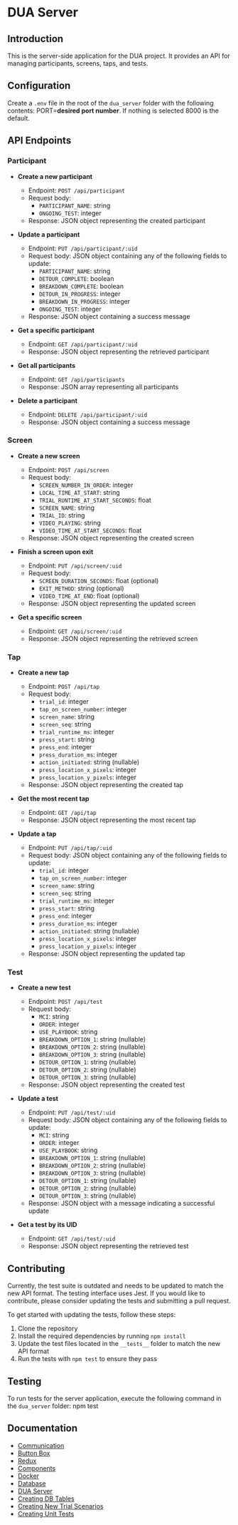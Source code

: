 # DUA Server

## Introduction
This is the server-side application for the DUA project. It provides an API for managing participants, screens, taps, and tests.

## Configuration
Create a `.env` file in the root of the `dua_server` folder with the following contents:
PORT=__desired port number__. If nothing is selected 
8000 is the default.


## API Endpoints

### Participant

- **Create a new participant**
  - Endpoint: `POST /api/participant`
  - Request body:
    - `PARTICIPANT_NAME`: string
    - `ONGOING_TEST`: integer
  - Response: JSON object representing the created participant

- **Update a participant**
  - Endpoint: `PUT /api/participant/:uid`
  - Request body: JSON object containing any of the following fields to update:
    - `PARTICIPANT_NAME`: string
    - `DETOUR_COMPLETE`: boolean
    - `BREAKDOWN_COMPLETE`: boolean
    - `DETOUR_IN_PROGRESS`: integer
    - `BREAKDOWN_IN_PROGRESS`: integer
    - `ONGOING_TEST`: integer
  - Response: JSON object containing a success message

- **Get a specific participant**
  - Endpoint: `GET /api/participant/:uid`
  - Response: JSON object representing the retrieved participant

- **Get all participants**
  - Endpoint: `GET /api/participants`
  - Response: JSON array representing all participants

- **Delete a participant**
  - Endpoint: `DELETE /api/participant/:uid`
  - Response: JSON object containing a success message

### Screen

- **Create a new screen**
  - Endpoint: `POST /api/screen`
  - Request body:
    - `SCREEN_NUMBER_IN_ORDER`: integer
    - `LOCAL_TIME_AT_START`: string
    - `TRIAL_RUNTIME_AT_START_SECONDS`: float
    - `SCREEN_NAME`: string
    - `TRIAL_ID`: string
    - `VIDEO_PLAYING`: string
    - `VIDEO_TIME_AT_START_SECONDS`: float
  - Response: JSON object representing the created screen

- **Finish a screen upon exit**
  - Endpoint: `PUT /api/screen/:uid`
  - Request body:
    - `SCREEN_DURATION_SECONDS`: float (optional)
    - `EXIT_METHOD`: string (optional)
    - `VIDEO_TIME_AT_END`: float (optional)
  - Response: JSON object representing the updated screen

- **Get a specific screen**
  - Endpoint: `GET /api/screen/:uid`
  - Response: JSON object representing the retrieved screen

### Tap

- **Create a new tap**
  - Endpoint: `POST /api/tap`
  - Request body:
    - `trial_id`: integer
    - `tap_on_screen_number`: integer
    - `screen_name`: string
    - `screen_seq`: string
    - `trial_runtime_ms`: integer
    - `press_start`: string
    - `press_end`: integer
    - `press_duration_ms`: integer
    - `action_initiated`: string (nullable)
    - `press_location_x_pixels`: integer
    - `press_location_y_pixels`: integer
  - Response: JSON object representing the created tap

- **Get the most recent tap**
  - Endpoint: `GET /api/tap`
  - Response: JSON object representing the most recent tap

- **Update a tap**
  - Endpoint: `PUT /api/tap/:uid`
  - Request body: JSON object containing any of the following fields to update:
    - `trial_id`: integer
    - `tap_on_screen_number`: integer
    - `screen_name`: string
    - `screen_seq`: string
    - `trial_runtime_ms`: integer
    - `press_start`: string
    - `press_end`: integer
    - `press_duration_ms`: integer
    - `action_initiated`: string (nullable)
    - `press_location_x_pixels`: integer
    - `press_location_y_pixels`: integer
  - Response: JSON object representing the updated tap

### Test

- **Create a new test**
  - Endpoint: `POST /api/test`
  - Request body:
    - `MCI`: string
    - `ORDER`: integer
    - `USE_PLAYBOOK`: string
    - `BREAKDOWN_OPTION_1`: string (nullable)
    - `BREAKDOWN_OPTION_2`: string (nullable)
    - `BREAKDOWN_OPTION_3`: string (nullable)
    - `DETOUR_OPTION_1`: string (nullable)
    - `DETOUR_OPTION_2`: string (nullable)
    - `DETOUR_OPTION_3`: string (nullable)
  - Response: JSON object representing the created test

- **Update a test**
  - Endpoint: `PUT /api/test/:uid`
  - Request body: JSON object containing any of the following fields to update:
    - `MCI`: string
    - `ORDER`: integer
    - `USE_PLAYBOOK`: string
    - `BREAKDOWN_OPTION_1`: string (nullable)
    - `BREAKDOWN_OPTION_2`: string (nullable)
    - `BREAKDOWN_OPTION_3`: string (nullable)
    - `DETOUR_OPTION_1`: string (nullable)
    - `DETOUR_OPTION_2`: string (nullable)
    - `DETOUR_OPTION_3`: string (nullable)
  - Response: JSON object with a message indicating a successful update

- **Get a test by its UID**
  - Endpoint: `GET /api/test/:uid`
  - Response: JSON object representing the retrieved test

## Contributing

Currently, the test suite is outdated and needs to be updated to match the new API format. The testing interface uses Jest. If you would like to contribute, please consider updating the tests and submitting a pull request.

To get started with updating the tests, follow these steps:

1. Clone the repository
2. Install the required dependencies by running `npm install`
3. Update the test files located in the `__tests__` folder to match the new API format
4. Run the tests with `npm test` to ensure they pass


## Testing
To run tests for the server application, execute the following command in the `dua_server` folder:
npm test

## Documentation

- [Communication](./docs/communication.md)
- [Button Box](./docs/button_box.md)
- [Redux](./docs/redux.md)
- [Components](./docs/components.md)
- [Docker](./docs/docker.md)
- [Database](./docs/database.md)
- [DUA Server](./dua_server/README.md)
- [Creating DB Tables](./docs/creating_db_tables.md)
- [Creating New Trial Scenarios](./docs/creating_new_trial_scenario.md)
- [Creating Unit Tests](./docs/creating_unit_tests.md)
